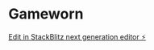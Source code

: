 # Gameworn

[Edit in StackBlitz next generation editor ⚡️](https://stackblitz.com/~/github.com/Nanerys/Gameworn)